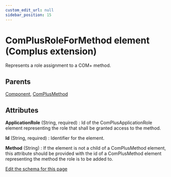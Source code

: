 ```yaml
---
custom_edit_url: null
sidebar_position: 15
---
```

# ComPlusRoleForMethod element (Complus extension)
Represents a role assignment to a COM+ method.

## Parents
[Component](../wxs/component.md), [ComPlusMethod](complusmethod.md)

## Attributes
**ApplicationRole** (String, required)
  : Id of the ComPlusApplicationRole element representing the role that shall be granted access to the method.

**Id** (String, required)
  : Identifier for the element.

**Method** (String)
  : If the element is not a child of a ComPlusMethod element, this attribute should be provided with the id of a ComPlusMethod element representing the method the role is to be added to.


[Edit the schema for this page](https://github.com/wixtoolset/web/blob/master/src/xsd4/complus.xsd)